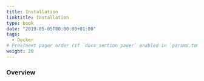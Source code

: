 ```yaml
---
title: Installation
linktitle: Installation
type: book
date: "2019-05-05T00:00:00+01:00"
tags:
  - Docker
# Prev/next pager order (if `docs_section_pager` enabled in `params.toml`)
weight: 20
---
```


### Overview
